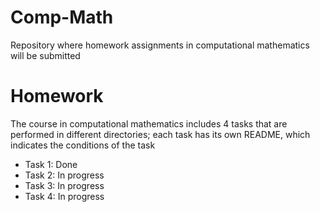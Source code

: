 # Comp-Math
Repository where homework assignments in computational mathematics will be submitted

# Homework 

The course in computational mathematics includes 4 tasks that are performed in different directories; each task has its own README, which indicates the conditions of the task

- Task 1: Done 
- Task 2: In progress 
- Task 3: In progress
- Task 4: In progress
